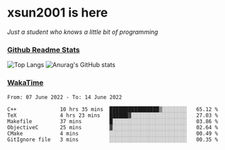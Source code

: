 # xsun2001 is here

*Just a student who knows a little bit of programming*

### [Github Readme Stats](https://github.com/anuraghazra/github-readme-stats)

![Top Langs](https://github-readme-stats.vercel.app/api/top-langs/?username=xsun2001&layout=compact&theme=radical) ![Anurag's GitHub stats](https://github-readme-stats.vercel.app/api?username=xsun2001&show_icons=true&theme=radical)

### [WakaTime](https://wakatime.com)

<!--START_SECTION:waka-->

```text
From: 07 June 2022 - To: 14 June 2022

C++              10 hrs 35 mins  ████████████████▒░░░░░░░░   65.12 %
TeX              4 hrs 23 mins   ██████▓░░░░░░░░░░░░░░░░░░   27.03 %
Makefile         37 mins         █░░░░░░░░░░░░░░░░░░░░░░░░   03.86 %
ObjectiveC       25 mins         ▓░░░░░░░░░░░░░░░░░░░░░░░░   02.64 %
CMake            4 mins          ░░░░░░░░░░░░░░░░░░░░░░░░░   00.49 %
GitIgnore file   3 mins          ░░░░░░░░░░░░░░░░░░░░░░░░░   00.35 %
```

<!--END_SECTION:waka-->
